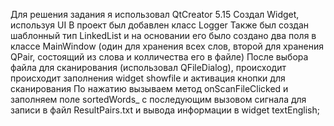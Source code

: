 Для решения задания я использовал QtCreator 5.15 
Создал Widget, используя UI
В проект был добавлен класс Logger 
Также был создан шаблонный тип LinkedList и на основании его было создано два поля в классе MainWindow (один для хранения всех слов, второй для хранения QPair, состоящий из слова и колличества его в файле)
После выбора файла для сканирования (использовал QFileDialog), происходит происходит заполнения widget showfile и активация кнопки для сканирования
По нажатию вызываем метод onScanFileClicked и заполняем поле sortedWords_ c последующим вызовом сигнала для записи в файл ResultPairs.txt и вывода информации в widget textEnglish;
